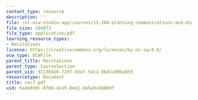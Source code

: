 ```yaml
---
content_type: resource
description: ''
file: /ol-ocw-studio-app/courses/11-204-planning-communications-and-digital-media-fall-2004/6ede03dc0f604ce50ee1da5a9c8808df_rec7.pdf
file_size: 164973
file_type: application/pdf
learning_resource_types:
- Recitations
license: https://creativecommons.org/licenses/by-nc-sa/4.0/
ocw_type: OCWFile
parent_title: Recitations
parent_type: CourseSection
parent_uid: 91136926-729f-93ef-54c1-8bd2c80ba859
resourcetype: Document
title: rec7.pdf
uid: 6ede03dc-0f60-4ce5-0ee1-da5a9c8808df
---
```

